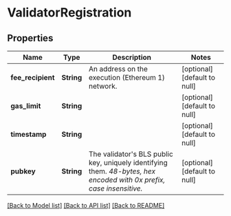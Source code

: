 # ValidatorRegistration

## Properties

| Name | Type | Description | Notes |
| --- | --- | --- | --- |
| **fee_recipient** | **String** | An address on the execution (Ethereum 1) network. | [optional] [default to null] |
| **gas_limit** | **String** |  | [optional] [default to null] |
| **timestamp** | **String** |  | [optional] [default to null] |
| **pubkey** | **String** | The validator&#39;s BLS public key, uniquely identifying them. _48-bytes, hex encoded with 0x prefix, case insensitive._ | [optional] [default to null] |

[[Back to Model list]](../README.md#documentation-for-models) [[Back to API list]](../README.md#documentation-for-api-endpoints) [[Back to README]](../README.md)
